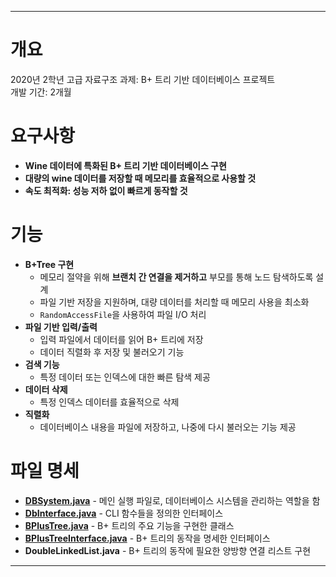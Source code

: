 
---

# 개요

2020년 2학년 고급 자료구조 과제: B+ 트리 기반 데이터베이스 프로젝트  
개발 기간: 2개월

# 요구사항

- **Wine 데이터에 특화된 B+ 트리 기반 데이터베이스 구현**
- **대량의 wine 데이터를 저장할 때 메모리를 효율적으로 사용할 것**
- **속도 최적화: 성능 저하 없이 빠르게 동작할 것**

# 기능

- **B+Tree 구현**  
    - 메모리 절약을 위해 **브랜치 간 연결을 제거하고** 부모를 통해 노드 탐색하도록 설계
    - 파일 기반 저장을 지원하며, 대량 데이터를 처리할 때 메모리 사용을 최소화
    - `RandomAccessFile`을 사용하여 파일 I/O 처리
- **파일 기반 입력/출력**  
    - 입력 파일에서 데이터를 읽어 B+ 트리에 저장
    - 데이터 직렬화 후 저장 및 불러오기 기능
- **검색 기능**  
    - 특정 데이터 또는 인덱스에 대한 빠른 탐색 제공
- **데이터 삭제**  
    - 특정 인덱스 데이터를 효율적으로 삭제
- **직렬화**  
    - 데이터베이스 내용을 파일에 저장하고, 나중에 다시 불러오는 기능 제공

# 파일 명세

- **[DBSystem.java](http://DBSystem.java)** - 메인 실행 파일로, 데이터베이스 시스템을 관리하는 역할을 함
- **[DbInterface.java](http://DbInterface.java)** - CLI 함수들을 정의한 인터페이스
- **[BPlusTree.java](http://BPlusTree.java)** - B+ 트리의 주요 기능을 구현한 클래스
- **[BPlusTreeInterface.java](http://BPlusTreeInterface.java)** - B+ 트리의 동작을 명세한 인터페이스
- **DoubleLinkedList.java** - B+ 트리의 동작에 필요한 양방향 연결 리스트 구현

---

